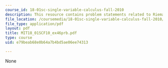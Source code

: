 ```yaml
---
course_id: 18-01sc-single-variable-calculus-fall-2010
description: This resource contains problem statements related to Riemann sum practice.
file_location: /coursemedia/18-01sc-single-variable-calculus-fall-2010/e79beab68e0b64a7b4bd5ae06ee74313_MIT18_01SCF10_ex46prb.pdf
file_type: application/pdf
layout: pdf
title: MIT18_01SCF10_ex46prb.pdf
type: course
uid: e79beab68e0b64a7b4bd5ae06ee74313

---
```

None